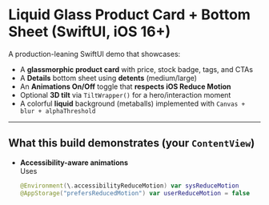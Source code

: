 # Liquid Glass Product Card + Bottom Sheet (SwiftUI, iOS 16+)

A production-leaning SwiftUI demo that showcases:
- A **glassmorphic product card** with price, stock badge, tags, and CTAs
- A **Details** bottom sheet using **detents** (medium/large)
- An **Animations On/Off** toggle that **respects iOS Reduce Motion**
- Optional **3D tilt** via `TiltWrapper()` for a hero/interaction moment
- A colorful **liquid** background (metaballs) implemented with `Canvas + blur + alphaThreshold`

---

## What this build demonstrates (your `ContentView`)
- **Accessibility-aware animations**  
  Uses
  ```swift
  @Environment(\.accessibilityReduceMotion) var sysReduceMotion
  @AppStorage("prefersReducedMotion") var userReduceMotion = false
